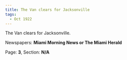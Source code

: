 ```yaml
---  
title: The Van clears for Jacksonville  
tags:  
  - Oct 1922  
---  
```

  
The Van clears for Jacksonville.  
  
Newspapers: **Miami Morning News or The Miami Herald**  
  
Page: **3**, Section: **N/A** 
